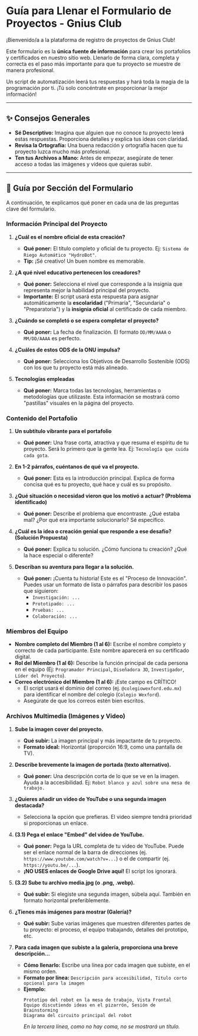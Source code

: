 # Guía para Llenar el Formulario de Proyectos - Gnius Club

¡Bienvenido/a a la plataforma de registro de proyectos de Gnius Club!

Este formulario es la **única fuente de información** para crear los portafolios y certificados en nuestro sitio web. Llenarlo de forma clara, completa y correcta es el paso más importante para que tu proyecto se muestre de manera profesional.

Un script de automatización leerá tus respuestas y hará toda la magia de la programación por ti. ¡Tú solo concéntrate en proporcionar la mejor información!

---

## ✨ Consejos Generales

- **Sé Descriptivo:** Imagina que alguien que no conoce tu proyecto leerá estas respuestas. Proporciona detalles y explica tus ideas con claridad.
- **Revisa la Ortografía:** Una buena redacción y ortografía hacen que tu proyecto luzca mucho más profesional.
- **Ten tus Archivos a Mano:** Antes de empezar, asegúrate de tener acceso a todas las imágenes y videos que quieras subir.

---

## 📝 Guía por Sección del Formulario

A continuación, te explicamos qué poner en cada una de las preguntas clave del formulario.

### Información Principal del Proyecto

1.  **¿Cuál es el nombre oficial de esta creación?**

    - **Qué poner:** El título completo y oficial de tu proyecto. Ej: `Sistema de Riego Automático "HydroBot"`.
    - **Tip:** ¡Sé creativo! Un buen nombre es memorable.

2.  **¿A qué nivel educativo pertenecen los creadores?**

    - **Qué poner:** Selecciona el nivel que corresponde a la insignia que representa mejor la habilidad principal del proyecto.
    - **Importante:** El script usará esta respuesta para asignar automáticamente la **escolaridad** ("Primaria", "Secundaria" o "Preparatoria") y la **insignia oficial** al certificado de cada miembro.

3.  **¿Cuándo se completó o se espera completar el proyecto?**

    - **Qué poner:** La fecha de finalización. El formato `DD/MM/AAAA` o `MM/DD/AAAA` es perfecto.

4.  **¿Cuáles de estos ODS de la ONU impulsa?**

    - **Qué poner:** Selecciona los Objetivos de Desarrollo Sostenible (ODS) con los que tu proyecto está más alineado.

5.  **Tecnologías empleadas**
    - **Qué poner:** Marca todas las tecnologías, herramientas o metodologías que utilizaste. Esta información se mostrará como "pastillas" visuales en la página del proyecto.

### Contenido del Portafolio

1.  **Un subtítulo vibrante para el portafolio**

    - **Qué poner:** Una frase corta, atractiva y que resuma el espíritu de tu proyecto. Será lo primero que la gente lea. Ej: `Tecnología que cuida cada gota`.

2.  **En 1-2 párrafos, cuéntanos de qué va el proyecto.**

    - **Qué poner:** Esta es la introducción principal. Explica de forma concisa qué es tu proyecto, qué hace y cuál es su propósito.

3.  **¿Qué situación o necesidad vieron que los motivó a actuar? (Problema identificado)**

    - **Qué poner:** Describe el problema que encontraste. ¿Qué estaba mal? ¿Por qué era importante solucionarlo? Sé específico.

4.  **¿Cuál es la idea o creación genial que responde a ese desafío? (Solución Propuesta)**

    - **Qué poner:** Explica tu solución. ¿Cómo funciona tu creación? ¿Qué la hace especial o diferente?

5.  **Describan su aventura para llegar a la solución.**
    - **Qué poner:** ¡Cuenta tu historia! Este es el "Proceso de Innovación". Puedes usar un formato de lista o párrafos para describir los pasos que siguieron:
      - `Investigación: ...`
      - `Prototipado: ...`
      - `Pruebas: ...`
      - `Colaboración: ...`

### Miembros del Equipo

- **Nombre completo del Miembro (1 al 6):** Escribe el nombre completo y correcto de cada participante. Este nombre aparecerá en su certificado digital.
- **Rol del Miembro (1 al 6):** Describe la función principal de cada persona en el equipo (Ej: `Programador Principal`, `Diseñadora 3D`, `Investigador`, `Líder del Proyecto`).
- **Correo electrónico del Miembro (1 al 6):** ¡Este campo es CRÍTICO!
  - El script usará el dominio del correo (ej. `@colegiowexford.edu.mx`) para identificar el nombre del colegio (`Colegio Wexford`).
  - Asegúrate de que los correos estén bien escritos.

### Archivos Multimedia (Imágenes y Video)

1.  **Sube la imagen cover del proyecto.**

    - **Qué subir:** La imagen principal y más impactante de tu proyecto.
    - **Formato ideal:** Horizontal (proporción 16:9, como una pantalla de TV).

2.  **Describe brevemente la imagen de portada (texto alternativo).**

    - **Qué poner:** Una descripción corta de lo que se ve en la imagen. Ayuda a la accesibilidad. Ej: `Robot blanco y azul sobre una mesa de trabajo.`

3.  **¿Quieres añadir un video de YouTube o una segunda imagen destacada?**

    - Selecciona la opción que prefieras. El video siempre tendrá prioridad si proporcionas un enlace.

4.  **(3.1) Pega el enlace "Embed" del video de YouTube.**

    - **Qué poner:** Pega la URL completa de tu video de YouTube. Puede ser el enlace normal de la barra de direcciones (ej. `https://www.youtube.com/watch?v=...`) o el de compartir (ej. `https://youtu.be/...`).
    - **¡NO USES enlaces de Google Drive aquí!** El script los ignorará.

5.  **(3.2) Sube tu archivo media.jpg (o .png, .webp).**

    - **Qué subir:** Si elegiste una segunda imagen, súbela aquí. También en formato horizontal preferiblemente.

6.  **¿Tienes más imágenes para mostrar (Galería)?**

    - **Qué subir:** Sube varias imágenes que muestren diferentes partes de tu proyecto: el proceso, el equipo trabajando, detalles del prototipo, etc.

7.  **Para cada imagen que subiste a la galería, proporciona una breve descripción...**
    - **Cómo llenarlo:** Escribe una línea por cada imagen que subiste, en el mismo orden.
    - **Formato por línea:** `Descripción para accesibilidad, Título corto opcional para la imagen`
    - **Ejemplo:**
      ```
      Prototipo del robot en la mesa de trabajo, Vista Frontal
      Equipo discutiendo ideas en el pizarrón, Sesión de Brainstorming
      Diagrama del circuito principal del robot
      ```
      _En la tercera línea, como no hay coma, no se mostrará un título._
